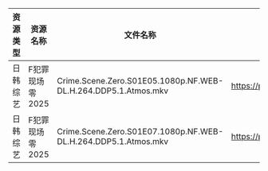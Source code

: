 | 资源类型 | 资源名称       | 文件名称                                                           | 分享链接                                | 更新时间                |
| ---- | ---------- | -------------------------------------------------------------- | ----------------------------------- | ------------------- |
| 日韩综艺 | F犯罪现场零2025 | Crime.Scene.Zero.S01E05.1080p.NF.WEB-DL.H.264.DDP5.1.Atmos.mkv | https://pan.quark.cn/s/fb94c5121b81 | 2025-10-01 01:26:30 |
| 日韩综艺 | F犯罪现场零2025 | Crime.Scene.Zero.S01E07.1080p.NF.WEB-DL.H.264.DDP5.1.Atmos.mkv | https://pan.quark.cn/s/fb94c5121b81 | 2025-10-01 01:26:27 |
